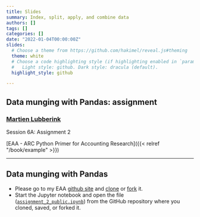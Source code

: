 ```yaml
---
title: Slides
summary: Index, split, apply, and combine data
authors: []
tags: []
categories: []
date: "2022-01-04T00:00:00Z"
slides:
  # Choose a theme from https://github.com/hakimel/reveal.js#theming
  theme: white
  # Choose a code highlighting style (if highlighting enabled in `params.toml`)
  #   Light style: github. Dark style: dracula (default).
  highlight_style: github

---
```

## Data munging with Pandas: assignment

### [Martien Lubberink](https://people.wgtn.ac.nz/martien.lubberink/professional)

Session 6A: Assignment 2

[EAA - ARC Python Primer for Accounting Research]({{< relref "/book/example" >}})

---
## Data munging with Pandas

- Please go to my EAA [github site](https://github.com/blucap/EEA_Python_Primer) and [clone](https://docs.github.com/en/repositories/creating-and-managing-repositories/cloning-a-repository) or [fork](https://docs.github.com/en/get-started/quickstart/fork-a-repo) it.
- Start the Jupyter notebook and open the file ([`assignment_2_public.ipynb`](https://github.com/blucap/EEA_Python_Primer/blob/master/assignment_2_public.ipynb)) from the GitHub repository where you cloned, saved, or forked it.



